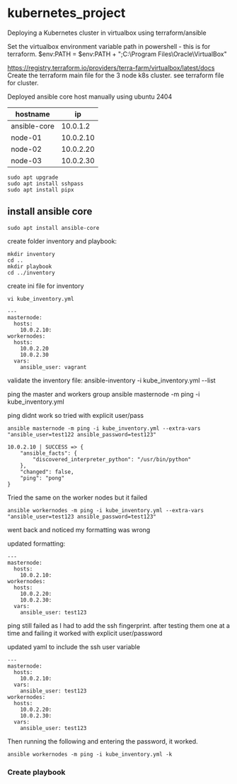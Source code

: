 # kubernetes_project
Deploying a Kubernetes cluster in virtualbox using terraform/ansible

Set the virtualbox environment variable path in powershell - this is for terraform.
$env:PATH = $env:PATH + ";C:\Program Files\Oracle\VirtualBox"

https://registry.terraform.io/providers/terra-farm/virtualbox/latest/docs
Create the terraform main file for the 3 node k8s cluster. see terraform file for cluster.

Deployed ansible core host manually using ubuntu 2404


| hostname | ip |
| --- | --- |
| ansible-core | 10.0.1.2 |
| node-01 | 10.0.2.10 |
| node-02 | 10.0.2.20 |
| node-03 | 10.0.2.30 |


```
sudo apt upgrade
sudo apt install sshpass
sudo apt install pipx
```
## install ansible core
```
sudo apt install ansible-core
```
create folder inventory and playbook:
```
mkdir inventory 
cd .. 
mkdir playbook
cd ../inventory
```
create ini file for inventory
```
vi kube_inventory.yml
```

```
---
masternode:
  hosts:
    10.0.2.10:
workernodes:
  hosts:
    10.0.2.20
    10.0.2.30
  vars:
    ansible_user: vagrant
```

validate the inventory file:
ansible-inventory -i kube_inventory.yml --list

ping the master and workers group
ansible masternode -m ping -i kube_inventory.yml

ping didnt work so tried with explicit user/pass
```
ansible masternode -m ping -i kube_inventory.yml --extra-vars "ansible_user=test122 ansible_password=test123"

10.0.2.10 | SUCCESS => {
    "ansible_facts": {
        "discovered_interpreter_python": "/usr/bin/python"
    },
    "changed": false,
    "ping": "pong"
}
```

Tried the same on the worker nodes but it failed
```
ansible workernodes -m ping -i kube_inventory.yml --extra-vars "ansible_user=test123 ansible_password=test123"
```
went back and noticed my formatting was wrong

updated formatting:
```
---
masternode:
  hosts:
    10.0.2.10:
workernodes:
  hosts:
    10.0.2.20:
    10.0.2.30:
  vars:
    ansible_user: test123

```
ping still failed as I had to add the ssh fingerprint. after testing them one at a time and failing it worked with explicit user/password

updated yaml to include the ssh user variable

```
---
masternode:
  hosts:
    10.0.2.10:
  vars:
    ansible_user: test123
workernodes:
  hosts:
    10.0.2.20:
    10.0.2.30:
  vars:
    ansible_user: test123
```

Then running the following and entering the password, it worked.
```
ansible workernodes -m ping -i kube_inventory.yml -k
```

### Create playbook
